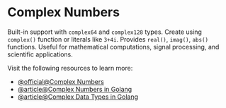# Complex Numbers

Built-in support with `complex64` and `complex128` types. Create using `complex()` function or literals like `3+4i`. Provides `real()`, `imag()`, `abs()` functions. Useful for mathematical computations, signal processing, and scientific applications.

Visit the following resources to learn more:

- [@official@Complex Numbers](https://go.dev/ref/spec)
- [@article@Complex Numbers in Golang](https://golangdocs.com/complex-numbers-in-golang)
- [@article@Complex Data Types in Golang](https://dev.to/diwakarkashyap/complex-data-types-in-golang-go-328l)